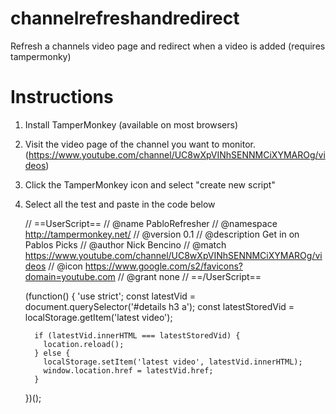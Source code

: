 # channelrefreshandredirect
Refresh a channels video page and redirect when a video is added (requires tampermonky)

# Instructions
1. Install TamperMonkey (available on most browsers)
2. Visit the video page of the channel you want to monitor. (https://www.youtube.com/channel/UC8wXpVINhSENNMCiXYMAROg/videos)
3. Click the TamperMonkey icon and select "create new script"
4. Select all the test and paste in the code below


    // ==UserScript==
    // @name         PabloRefresher
    // @namespace    http://tampermonkey.net/
    // @version      0.1
    // @description  Get in on Pablos Picks
    // @author       Nick Bencino
    // @match        https://www.youtube.com/channel/UC8wXpVINhSENNMCiXYMAROg/videos
    // @icon         https://www.google.com/s2/favicons?domain=youtube.com
    // @grant        none
    // ==/UserScript==

    (function() {
        'use strict';
         const latestVid = document.querySelector('#details h3 a');
         const latestStoredVid = localStorage.getItem('latest video');

         if (latestVid.innerHTML === latestStoredVid) {
           location.reload();
         } else {
           localStorage.setItem('latest video', latestVid.innerHTML);
           window.location.href = latestVid.href;
         }
    })();
